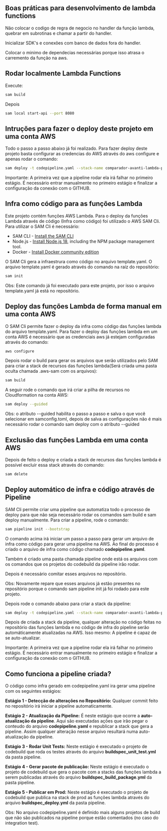 <!-- @format -->

## Boas práticas para desenvolvimento de lambda functions

Não  colocar o codigo de regra de negocio no handler da função lambda, quebrar em subrotinas e chamar a partir do handler.

Inicializar SDK's e conexões com banco de dados fora do handler.

Colocar o minimo de dependecias necessárias porque isso atrasa o carremento da função na aws.

## Rodar localmente Lambda Functions

Execute:

```bash
sam build
```

Depois

```bash
sam local start-api --port 8080
```

## Intruções para fazer o deploy deste projeto em uma conta AWS

Todo o passo a passo abaixo já foi realizado. Para fazer deploy deste projeto basta configurar as credencias do AWS através do aws configure e apenas rodar o comando:

```bash
sam deploy -t codepipeline.yaml --stack-name comparador-avanti-lambda-pipeline --capabilities=CAPABILITY_IAM
```

Importante: A primeira vez que a pipeline rodar ela irá falhar no primeiro estágio. É necessário entrar manualmente no primeiro estágio e finalizar a configuração da conexão com o GITHUB.

## Infra como código para as funções Lambda

Este projeto contém funções AWS Lambda.
Para o deploy da funções Lambda através de código (Infra como código) foi utilizado o AWS SAM Cli. Para utilizar o SAM Cli é necessário:

- SAM CLI - [Install the SAM CLI](https://docs.aws.amazon.com/serverless-application-model/latest/developerguide/serverless-sam-cli-install.html)
- Node.js - [Install Node.js 18](https://nodejs.org/en/), including the NPM package management tool.
- Docker - [Install Docker community edition](https://hub.docker.com/search/?type=edition&offering=community)

O SAM Cli gera a infraestrura como código no arquivo template.yaml.
O arquivo template.yaml é gerado através do comando na raíz do repositório:

```bash
sam init
```

Obs: Este comando já foi executado para este projeto, por isso o arquivo template.yaml já está no repositório.

## Deploy das funções Lambda de forma manual em uma conta AWS

O SAM Cli permite fazer o deploy da infra como código das funções lambda do arquivo template.yaml.
Para fazer o deploy das funções lambda em um conta AWS é necessário que as credenciais aws já estejam configuradas através do comando:

```bash
aws configure
```

Depois rodar o build para gerar os arquivos que serão utilizados pelo SAM para criar a stack de recursos das funções lambda(Será criada uma pasta oculta chamada .aws-sam com os arquivos):

```bash
sam build
```

A seguir rode o comando que irá criar a pilha de recursos no Cloudformation na conta AWS:

```bash
sam deploy --guided
```

Obs: o atributo --guided habilita o passo a passo e salva o que você selecionar em samconfig.toml, depois de salva as configurações não é mais necessário rodar o comando sam deploy com o atributo --guided

## Exclusão das funções Lambda em uma conta AWS

Depois de feito o deploy e criada a stack de recursos das funções lambda é possível excluir essa stack através do comando:

```bash
sam delete
```

## Deploy automático de infra e código através de Pipeline

SAM Cli permite criar uma pipeline que automatiza todo o processo de deploy para que não seja necessário rodar os comandos sam build e sam deploy manualmente. Para criar a pipeline, rode o comando:

```bash
sam pipeline init --bootstrap
```

O comando acima irá iniciar um passo a passo para gerar um arquivo de infra como código para gerar uma pipeline na AWS. Ao final do processo é criado o arquivo de infra como código chamado **codepipeline.yaml**.

Também é criado uma pasta chamada pipeline onde está os arquivos com os comandos que os projetos do codebuild da pipeline irão rodar.

Depois é necessário comitar esses arquivos no repositório.

Obs: Novamente repare que esses arquivos já estão presentes no repositório porque o comando sam pipeline init já foi rodado para este projeto.

Depois rode o comando abaixo para criar a stack da pipeline:

```bash
sam deploy -t codepipeline.yaml --stack-name comparador-avanti-lambda-pipeline --capabilities=CAPABILITY_IAM
```

Depois de criada a stack da pipeline, qualquer alteração no código feitas no repositório das funções lambda e no código de infra do pipeline serão automáticamente atualizadas na AWS. Isso mesmo: A pipeline é capaz de se auto-atualizar.

Importante: A primeira vez que a pipeline rodar ela irá falhar no primeiro estágio. É necessário entrar manualmente no primeiro estágio e finalizar a configuração da conexão com o GITHUB.

## Como funciona a pipeline criada?

O código como infra gerado em codepipeline.yaml ira gerar uma pipeline com os seguintes estágios:

**Estágio 1 - Detecção de alterações no Repositório:** Qualquer commit feito no repositório irá iniciar a pipeline automaticamente.

**Estágio 2 - Atualização da Pipeline:** É neste estágio que ocorre a **auto-atualização da pipeline**. Aqui são executadas ações que irão pegar o conteudo do arquivo **codepipeline.yaml** e republicar a stack que gera a pipeline. Assim qualquer alteração nesse arquivo resultará numa auto-atualização da pipeline.

**Estágio 3 - Rodar Unit Tests:** Neste estágio é executado o projeto de codebuild que roda os testes através do arquivo **buildspec_unit_test.yml** da pasta pipeline.

**Estágio 4 - Gerar pacote de publicação:** Neste estágio é executado o projeto de codebuild que gera o pacote com a stacks das funções lambda a serem publicadas através do arquivo **buildspec_build_package.yml** da pasta pipeline.

**Estágio 5 - Publicar em Prod:** Neste estágio é executado o projeto de codebuild que publica na stack de prod as funções lambda através do arquivo **buildspec_deploy.yml** da pasta pipeline.

Obs: No arquivo codepipeline.yaml é definido mais alguns projetos de build que não são publicados na pipeline porque estão comentados (no caso do integration test).
